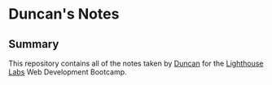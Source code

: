 # Duncan's Notes
## Summary 

This repository contains all of the notes taken by [Duncan](https://github.com/hurtlethefrog) for the [Lighthouse Labs](https://www.lighthouselabs.ca/) Web Development Bootcamp.
